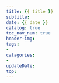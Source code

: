 ```yaml
---
title: {{ title }}
subtitle:
date: {{ date }}
catalog: true
toc_nav_num: true
header-img:
tags:
- 
catagories:
- 
updateDate:
top: 
---
```

